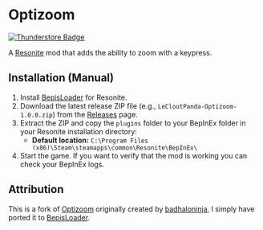 # Optizoom
[![Thunderstore Badge](https://modding.resonite.net/assets/available-on-thunderstore.svg)](https://thunderstore.io/c/resonite/)

A [Resonite](https://resonite.com/) mod that adds the ability to zoom with a keypress.

## Installation (Manual)
1. Install [BepisLoader](https://github.com/ResoniteModding/BepisLoader) for Resonite.
2. Download the latest release ZIP file (e.g., `LeCloutPanda-Optizoom-1.0.0.zip`) from the [Releases](https://github.com/LeCloutPanda/Optizoom/releases) page.
3. Extract the ZIP and copy the `plugins` folder to your BepInEx folder in your Resonite installation directory:
   - **Default location:** `C:\Program Files (x86)\Steam\steamapps\common\Resonite\BepInEx\`
4. Start the game. If you want to verify that the mod is working you can check your BepInEx logs.

## Attribution
This is a fork of [Optizoom](https://github.com/badhaloninja/Optizoom) originally created by [badhaloninja](https://github.com/badhaloninja/), I simply have ported it to [BepisLoader](https://github.com/ResoniteModding/BepisLoader).